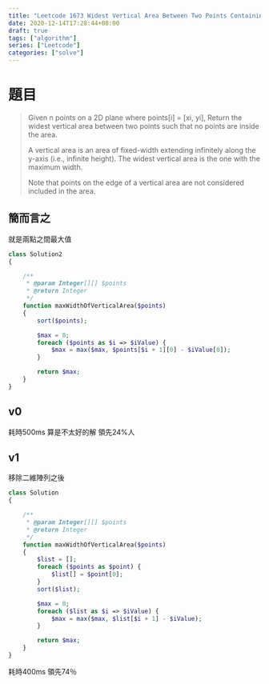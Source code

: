 ```yaml
---
title: "Leetcode 1673 Widest Vertical Area Between Two Points Containing No Points"
date: 2020-12-14T17:28:44+08:00
draft: true
tags: ["algorithm"]
series: ["Leetcode"]
categories: ["solve"]
---
```


# 題目

>Given n points on a 2D plane where points[i] = [xi, yi], Return the widest vertical area between two points such that no points are inside the area.
>
>A vertical area is an area of fixed-width extending infinitely along the y-axis (i.e., infinite height). The widest vertical area is the one with the maximum width.
>
>Note that points on the edge of a vertical area are not considered included in the area.

## 簡而言之

就是兩點之間最大值

```php
class Solution2
{

    /**
     * @param Integer[][] $points
     * @return Integer
     */
    function maxWidthOfVerticalArea($points)
    {
        sort($points);

        $max = 0;
        foreach ($points as $i => $iValue) {
            $max = max($max, $points[$i + 1][0] - $iValue[0]);
        }

        return $max;
    }
}
```

## v0 

耗時500ms 算是不太好的解
領先24%人

## v1

移除二維陣列之後

```php
class Solution
{

    /**
     * @param Integer[][] $points
     * @return Integer
     */
    function maxWidthOfVerticalArea($points)
    {
        $list = [];
        foreach ($points as $point) {
            $list[] = $point[0];
        }
        sort($list);

        $max = 0;
        foreach ($list as $i => $iValue) {
            $max = max($max, $list[$i + 1] - $iValue);
        }

        return $max;
    }
}
```

耗時400ms 領先74％
